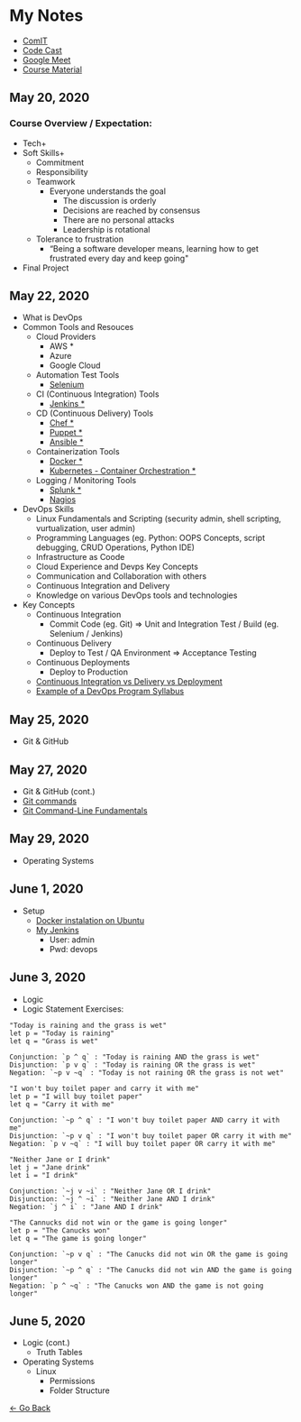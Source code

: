 # My Notes

- [ComIT](https://www.comit.org/)
- [Code Cast](https://www.codecast.io/)
- [Google Meet](https://meet.google.com/xon-irfy-egq)
- [Course Material](https://github.com/emersonmellado/devops)

## May 20, 2020
### Course Overview / Expectation:
- Tech+
- Soft Skills+
  - Commitment
  - Responsibility
  - Teamwork
    - Everyone understands the goal
      - The discussion is orderly
      - Decisions are reached by consensus
      - There are no personal attacks
      - Leadership is rotational
  - Tolerance to frustration
    - “Being a software developer means, learning how to get frustrated every day and keep going"
- Final Project

## May 22, 2020
- What is DevOps
- Common Tools and Resouces
  - Cloud Providers
    - AWS *
    - Azure
    - Google Cloud
  - Automation Test Tools
    - [Selenium](https://www.selenium.dev)
  - CI (Continuous Integration) Tools
    - [Jenkins *](https://www.jenkins.io)
  - CD (Continuous Delivery) Tools
    - [Chef *](https://www.chef.io)
    - [Puppet *](https://puppet.com)
    - [Ansible *](https://www.ansible.com)
  - Containerization Tools
    - [Docker *](https://www.docker.com)
    - [Kubernetes - Container Orchestration *](https://kubernetes.io)
  - Logging / Monitoring Tools
    - [Splunk *](https://www.splunk.com)
    - [Nagios](https://www.nagios.com)
- DevOps Skills
  - Linux Fundamentals and Scripting (security admin, shell scripting, vurtualization, user admin)
  - Programming Languages (eg. Python: OOPS Concepts, script debugging, CRUD Operations, Python IDE)
  - Infrastructure as Coode
  - Cloud Experience and Devps Key Concepts
  - Communication and Collaboration with others
  - Continuous Integration and Delivery
  - Knowledge on various DevOps tools and technologies
- Key Concepts
  - Continuous Integration
    - Commit Code (eg. Git) => Unit and Integration Test / Build (eg. Selenium / Jenkins)
  - Continuous Delivery
    - Deploy to Test / QA Environment => Acceptance Testing
  - Continuous Deployments
    - Deploy to Production
  - [Continuous Integration vs Delivery vs Deployment](https://www.atlassian.com/continuous-delivery/principles/continuous-integration-vs-delivery-vs-deployment)
  - [Example of a DevOps Program Syllabus](https://www.edureka.co/masters-program/devops-engineer-training)

## May 25, 2020
- Git & GitHub

## May 27, 2020
- Git & GitHub (cont.)
- [Git commands](git-commands.md)
- [Git Command-Line Fundamentals](https://www.youtube.com/watch?v=HVsySz-h9r4)

## May 29, 2020
- Operating Systems

## June 1, 2020
- Setup
  - [Docker instalation on Ubuntu](https://www.digitalocean.com/community/tutorials/how-to-install-and-use-docker-on-ubuntu-20-04)
  - [My Jenkins](http://localhost:8080)
    - User: admin
    - Pwd: devops

## June 3, 2020
- Logic
- Logic Statement Exercises:

```
"Today is raining and the grass is wet"
let p = "Today is raining"
let q = "Grass is wet"

Conjunction: `p ^ q` : "Today is raining AND the grass is wet"
Disjunction: `p v q` : "Today is raining OR the grass is wet"
Negation: `~p v ~q` : "Today is not raining OR the grass is not wet"

"I won't buy toilet paper and carry it with me"
let p = "I will buy toilet paper"
let q = "Carry it with me"

Conjunction: `~p ^ q` : "I won't buy toilet paper AND carry it with me"
Disjunction: `~p v q` : "I won't buy toilet paper OR carry it with me"
Negation: `p v ~q` : "I will buy toilet paper OR carry it with me"

"Neither Jane or I drink"
let j = "Jane drink"
let i = "I drink"

Conjunction: `~j v ~i` : "Neither Jane OR I drink"
Disjunction: `~j ^ ~i` : "Neither Jane AND I drink"
Negation: `j ^ i` : "Jane AND I drink"

"The Cannucks did not win or the game is going longer"
let p = "The Canucks won"
let q = "The game is going longer"

Conjunction: `~p v q` : "The Canucks did not win OR the game is going longer"
Disjunction: `~p ^ q` : "The Canucks did not win AND the game is going longer"
Negation: `p ^ ~q` : "The Canucks won AND the game is not going longer"
```

## June 5, 2020
- Logic (cont.)
  - Truth Tables
- Operating Systems
  - Linux
    - Permissions
    - Folder Structure

[<- Go Back](README.md)